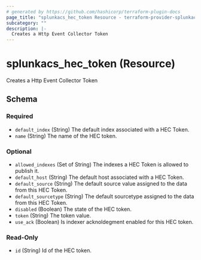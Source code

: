 ```yaml
---
# generated by https://github.com/hashicorp/terraform-plugin-docs
page_title: "splunkacs_hec_token Resource - terraform-provider-splunkacs"
subcategory: ""
description: |-
  Creates a Http Event Collector Token
---
```


# splunkacs_hec_token (Resource)

Creates a Http Event Collector Token



<!-- schema generated by tfplugindocs -->
## Schema

### Required

- `default_index` (String) The default index associated with a HEC Token.
- `name` (String) The name of the HEC token.

### Optional

- `allowed_indexes` (Set of String) The indexes a HEC Token is allowed to publish it.
- `default_host` (String) The default host associated with a HEC Token.
- `default_source` (String) The default source value assigned to the data from this HEC Token.
- `default_sourcetype` (String) The default sourcetype assigned to the data from this HEC Token.
- `disabled` (Boolean) The state of the HEC token.
- `token` (String) The token value.
- `use_ack` (Boolean) Is indexer acknoldegment enabled for this HEC token.

### Read-Only

- `id` (String) Id of the HEC token.


